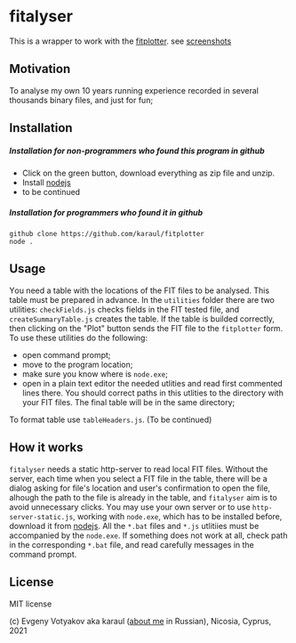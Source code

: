 # fitalyser

This is a wrapper to work with the [fitplotter](https://github.com/karaul/fitplotter/). 
see [screenshots](https://github.com/karaul/fitalyser/tree/master/screenshots)

## Motivation 

To analyse my own 10 years running experience recorded in several thousands binary files, and just for fun; 

## Installation

##### Installation for non-programmers who found this program in github

- Click on the green button, download everything as zip file and unzip. 
- Install [nodejs](https://nodejs.org/en/) 
- to be continued

##### Installation for programmers who found it in github
```
github clone https://github.com/karaul/fitplotter 
node .
```

## Usage

Υou need a table with the locations of the FIT files to be analysed. This table must be prepared in advance. In the `utilities` folder there are two  utilities: `checkFields.js` checks fields in the FIT tested file, and `createSummaryTable.js` creates the table. If the table is builded correctly, then clicking on the  "Plot" button sends the FIT file to the `fitplotter` form. To use these utilities do the following: 
- open command prompt;
- move to the program location;
- make sure you know where is `node.exe`;
- open in a plain text editor the needed utlities and read first commented lines there. You should correct paths in this utlities to the directory with your FIT files. The final table will be in the same directory;

To format table use `tableHeaders.js`. (To be continued)

## How it works

`fitalyser` needs a static http-server to read local FIT files. Without the server, each time when you select a FIT file in the table, there will be a dialog asking for file's location and user's confirmation to open the file, alhough the path to the file is already in the table, and `fitalyser` aim is to avoid unnecessary clicks. Υou may use your own server or to use `http-server-static.js`, working with `node.exe`, which has to be installed before, download it from [nodejs](https://nodejs.org/en/). All the `*.bat` files and `*.js` utlitiies must be accompanied by the `node.exe`. If something does not work at all, check path  in the corresponding `*.bat` file, and read carefully messages in the command prompt.


## License

MIT license


(c) Evgeny Votyakov aka karaul ([about me](http://www.irc-club.ru/karaul.html) in Russian), Nicosia, Cyprus, 2021
